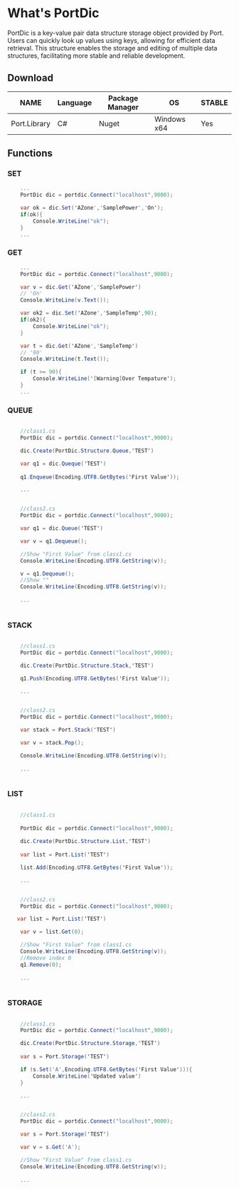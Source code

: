 # What's PortDic
PortDic is a key-value pair data structure storage object provided by Port. Users can quickly look up values using keys, allowing for efficient data retrieval. This structure enables the storage and editing of multiple data structures, facilitating more stable and reliable development.

## Download  
NAME | Language |Package Manager | OS | STABLE | 
------|--------|--------|--------|--------
Port.Library |  C# | Nuget |Windows x64 | Yes | 

## Functions 

### SET

```C#
    ...
    PortDic dic = portdic.Connect("localhost",9000); 

    var ok = dic.Set('AZone','SamplePower','On');
    if(ok){
        Console.WriteLine("ok");
    }
    ...
```
### GET

```C#
    ...
    PortDic dic = portdic.Connect("localhost",9000); 

    var v = dic.Get('AZone','SamplePower')
    // 'On'
    Console.WriteLine(v.Text());

    var ok2 = dic.Set('AZone','SampleTemp',90);
    if(ok2){
        Console.WriteLine("ok");
    }

    var t = dic.Get('AZone','SampleTemp')
    // '90'
    Console.WriteLine(t.Text());

    if (t >= 90){
        Console.WriteLine('[Warning]Over Tempature');
    }
    ...
```
### QUEUE


```C#

    //class1.cs
    PortDic dic = portdic.Connect("localhost",9000); 

    dic.Create(PortDic.Structure.Queue,'TEST')

    var q1 = dic.Queque('TEST') 
    
    q1.Enqueue(Encoding.UTF8.GetBytes('First Value'));

    ...


    //class2.cs
    PortDic dic = portdic.Connect("localhost",9000); 

    var q1 = dic.Queue('TEST')

    var v = q1.Dequeue();

    //Show "First Value" from class1.cs 
    Console.WriteLine(Encoding.UTF8.GetString(v));

    v = q1.Dequeue();
    //Show ""
    Console.WriteLine(Encoding.UTF8.GetString(v));
    
    ...
    
```
### STACK

```C#

    //class1.cs
    PortDic dic = portdic.Connect("localhost",9000); 

    dic.Create(PortDic.Structure.Stack,'TEST')

    q1.Push(Encoding.UTF8.GetBytes('First Value'));

    ...


    //class2.cs
    PortDic dic = portdic.Connect("localhost",9000); 

    var stack = Port.Stack('TEST')

    var v = stack.Pop();

    Console.WriteLine(Encoding.UTF8.GetString(v));
    
    ...
    
```
### LIST

```C#

    //class1.cs
    
    PortDic dic = portdic.Connect("localhost",9000); 
    
    dic.Create(PortDic.Structure.List,'TEST')
    
    var list = Port.List('TEST')

    list.Add(Encoding.UTF8.GetBytes('First Value'));

    ...


    //class2.cs
    PortDic dic = portdic.Connect("localhost",9000); 

   var list = Port.List('TEST')

    var v = list.Get(0);

    //Show "First Value" from class1.cs 
    Console.WriteLine(Encoding.UTF8.GetString(v));
    //Remove index 0
    q1.Remove(0);
    
    ...
    
```
### STORAGE

```C#

    //class1.cs
    PortDic dic = portdic.Connect("localhost",9000); 

    dic.Create(PortDic.Structure.Storage,'TEST')
    
    var s = Port.Storage('TEST')

    if (s.Set('A',Encoding.UTF8.GetBytes('First Value'))){
        Console.WriteLine('Updated value')
    }

    ...


    //class2.cs
    PortDic dic = portdic.Connect("localhost",9000); 

    var s = Port.Storage('TEST')

    var v = s.Get('A');

    //Show "First Value" from class1.cs 
    Console.WriteLine(Encoding.UTF8.GetString(v));
 
    ...
    
```


